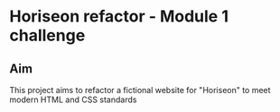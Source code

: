 # Horiseon refactor - Module 1 challenge

## Aim
This project aims to refactor a fictional website for "Horiseon" to meet modern HTML and CSS standards